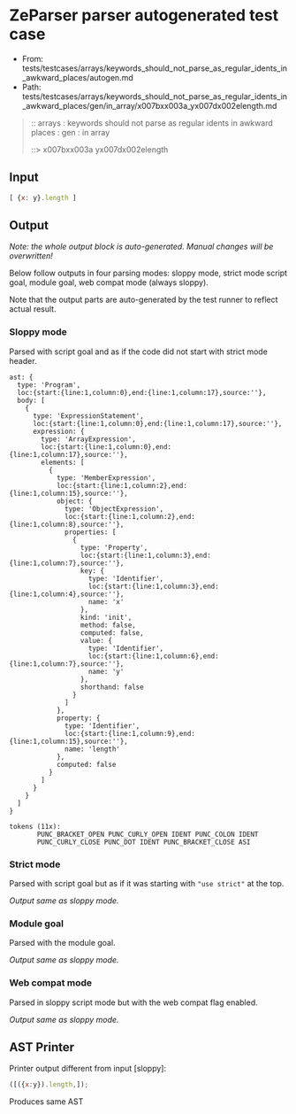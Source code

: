 # ZeParser parser autogenerated test case

- From: tests/testcases/arrays/keywords_should_not_parse_as_regular_idents_in_awkward_places/autogen.md
- Path: tests/testcases/arrays/keywords_should_not_parse_as_regular_idents_in_awkward_places/gen/in_array/x007bxx003a_yx007dx002elength.md

> :: arrays : keywords should not parse as regular idents in awkward places : gen : in array
>
> ::> x007bxx003a yx007dx002elength

## Input


`````js
[ {x: y}.length ]
`````

## Output

_Note: the whole output block is auto-generated. Manual changes will be overwritten!_

Below follow outputs in four parsing modes: sloppy mode, strict mode script goal, module goal, web compat mode (always sloppy).

Note that the output parts are auto-generated by the test runner to reflect actual result.

### Sloppy mode

Parsed with script goal and as if the code did not start with strict mode header.

`````
ast: {
  type: 'Program',
  loc:{start:{line:1,column:0},end:{line:1,column:17},source:''},
  body: [
    {
      type: 'ExpressionStatement',
      loc:{start:{line:1,column:0},end:{line:1,column:17},source:''},
      expression: {
        type: 'ArrayExpression',
        loc:{start:{line:1,column:0},end:{line:1,column:17},source:''},
        elements: [
          {
            type: 'MemberExpression',
            loc:{start:{line:1,column:2},end:{line:1,column:15},source:''},
            object: {
              type: 'ObjectExpression',
              loc:{start:{line:1,column:2},end:{line:1,column:8},source:''},
              properties: [
                {
                  type: 'Property',
                  loc:{start:{line:1,column:3},end:{line:1,column:7},source:''},
                  key: {
                    type: 'Identifier',
                    loc:{start:{line:1,column:3},end:{line:1,column:4},source:''},
                    name: 'x'
                  },
                  kind: 'init',
                  method: false,
                  computed: false,
                  value: {
                    type: 'Identifier',
                    loc:{start:{line:1,column:6},end:{line:1,column:7},source:''},
                    name: 'y'
                  },
                  shorthand: false
                }
              ]
            },
            property: {
              type: 'Identifier',
              loc:{start:{line:1,column:9},end:{line:1,column:15},source:''},
              name: 'length'
            },
            computed: false
          }
        ]
      }
    }
  ]
}

tokens (11x):
       PUNC_BRACKET_OPEN PUNC_CURLY_OPEN IDENT PUNC_COLON IDENT
       PUNC_CURLY_CLOSE PUNC_DOT IDENT PUNC_BRACKET_CLOSE ASI
`````

### Strict mode

Parsed with script goal but as if it was starting with `"use strict"` at the top.

_Output same as sloppy mode._

### Module goal

Parsed with the module goal.

_Output same as sloppy mode._

### Web compat mode

Parsed in sloppy script mode but with the web compat flag enabled.

_Output same as sloppy mode._

## AST Printer

Printer output different from input [sloppy]:

````js
([({x:y}).length,]);
````

Produces same AST
